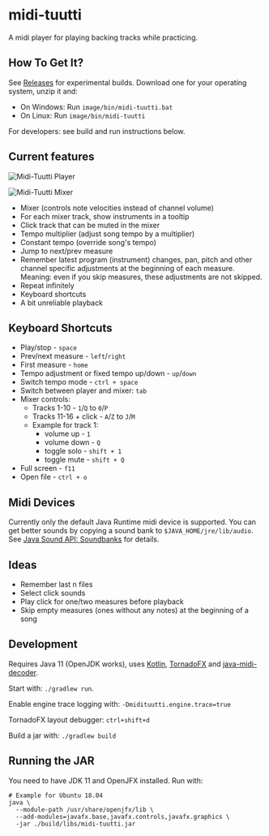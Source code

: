 # midi-tuutti

A midi player for playing backing tracks while practicing.


## How To Get It?

See [Releases](https://github.com/suniala/midi-tuutti/releases) for experimental builds. Download one for your operating system, unzip it and:

* On Windows: Run `image/bin/midi-tuutti.bat`
* On Linux: Run `image/bin/midi-tuutti`

For developers: see build and run instructions below.


## Current features

![Midi-Tuutti Player](/doc/midi-tuutti-player-demo.png)

![Midi-Tuutti Mixer](/doc/midi-tuutti-mixer-demo.png)

* Mixer (controls note velocities instead of channel volume)
* For each mixer track, show instruments in a tooltip 
* Click track that can be muted in the mixer
* Tempo multiplier (adjust song tempo by a multiplier)
* Constant tempo (override song's tempo)
* Jump to next/prev measure
* Remember latest program (instrument) changes, pan, pitch and other channel specific adjustments at 
  the beginning of each measure. Meaning: even if you skip measures, these adjustments are not
  skipped.
* Repeat infinitely
* Keyboard shortcuts
* A bit unreliable playback

## Keyboard Shortcuts

* Play/stop - `space`
* Prev/next measure - `left`/`right`
* First measure - `home`
* Tempo adjustment or fixed tempo up/down -  `up`/`down`
* Switch tempo mode - `ctrl + space`
* Switch between player and mixer: `tab`
* Mixer controls:
  * Tracks 1-10 - `1`/`Q` to `0`/`P`
  * Tracks 11-16 + click - `A`/`Z` to `J`/`M`
  * Example for track 1:
    * volume up - `1`
    * volume down - `Q`
    * toggle solo - `shift + 1`
    * toggle mute - `shift + Q`
* Full screen - `f11`
* Open file - `ctrl + o`

## Midi Devices
Currently only the default Java Runtime midi device is supported. You can get
better sounds by copying a sound bank to `$JAVA_HOME/jre/lib/audio`. See
[Java Sound API: Soundbanks](https://www.oracle.com/technetwork/java/soundbanks-135798.html) for details.

## Ideas
* Remember last n files
* Select click sounds
* Play click for one/two measures before playback
* Skip empty measures (ones without any notes) at the beginning of a song

## Development
Requires Java 11 (OpenJDK works), uses [Kotlin](https://kotlinlang.org/), 
[TornadoFX](https://github.com/edvin/tornadofx) and [java-midi-decoder](https://github.com/suniala/java-midi-decoder).

Start with: `./gradlew run`.

Enable engine trace logging with: `-Dmidituutti.engine.trace=true`

TornadoFX layout debugger: `ctrl+shift+d`

Build a jar with: `./gradlew build`

## Running the JAR
You need to have JDK 11 and OpenJFX installed. Run with:
```
# Example for Ubuntu 18.04
java \
  --module-path /usr/share/openjfx/lib \
  --add-modules=javafx.base,javafx.controls,javafx.graphics \
  -jar ./build/libs/midi-tuutti.jar
```
